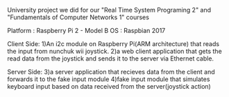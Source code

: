 University project we did for our "Real Time System Programing 2" and "Fundamentals of Computer Networks 1" courses


Platform : Raspberry Pi 2 - Model B 
OS : Raspbian 2017

Client Side:
1)An i2c module on Raspberry Pi(ARM architecture) that reads the input from nunchuk wii joystick.
2)a web client application that gets the read data from the joystick and sends it to the server via Ethernet cable.

Server Side:
3)a server application that recieves data from the client and forwards it to the fake input module
4)fake input module that simulates keyboard input based on data received from the server(joystick action)



